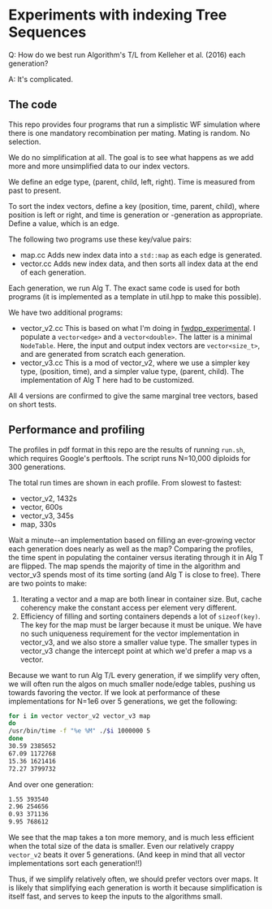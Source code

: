 # Experiments with indexing Tree Sequences

Q: How do we best run Algorithm's T/L from Kelleher et al. (2016) each generation?

A: It's complicated.

## The code

This repo provides four programs that run a simplistic WF simulation where there is one mandatory recombination per
mating.  Mating is random.  No selection.

We do no simplification at all.  The goal is to see what happens as we add more and more unsimplified data to our index
vectors.

We define an edge type, (parent, child, left, right).  Time is measured from past to present.

To sort the index vectors, define a key (position, time, parent, child), where position is left or right, and time is
generation or -generation as appropriate.  Define a value, which is an edge.

The following two programs use these key/value pairs:

* map.cc Adds new index data into a `std::map` as each edge is generated.
* vector.cc Adds new index data, and then sorts all index data at the end of each generation.

Each generation, we run Alg T.  The exact same code is used for both programs (it is implemented as a template in
util.hpp to make this possible).

We have two additional programs:

* vector_v2.cc This is based on what I'm doing in [fwdpp_experimental](http://github.com/molpopgen/fwdpp_experimenal).
  I populate a `vector<edge>` and a `vector<double>`.  The latter is a minimal `NodeTable`.  Here, the input and output
  index vectors are `vector<size_t>`, and are generated from scratch each generation.
* vector_v3.cc This is a mod of vector_v2, where we use a simpler key type, (position, time), and a simpler value type,
  (parent, child).  The implementation of Alg T here had to be customized.

All 4 versions are confirmed to give the same marginal tree vectors, based on short tests.

## Performance and profiling

The profiles in pdf format in this repo are the results of running `run.sh`, which requires Google's perftools.  The
script runs N=10,000 diploids for 300 generations.

The total run times are shown in each profile.  From slowest to fastest:

* vector_v2, 1432s
* vector, 600s
* vector_v3, 345s
* map, 330s

Wait a minute--an implementation based on filling an ever-growing vector each generation does nearly as well as the map?
Comparing the profiles, the time spent in populating the container versus iterating through it in Alg T are flipped.
The map spends the majority of time in the algorithm and vector_v3 spends most of its time sorting (and Alg T is close
to free).  There are two points to make:

1. Iterating a vector and a map are both linear in container size.  But, cache coherency make the constant access per
   element very different.
2. Efficiency of filling and sorting containers depends a lot of `sizeof(key)`.  The key for the map must be larger
   because it must be unique.  We have no such uniqueness requirement for the vector implementation in vector_v3, and we
   also store a smaller value type.  The smaller types in vector_v3 change the intercept point at which we'd prefer a
   map vs a vector.

Because we want to run Alg T/L every generation, if we simplify very often, we will often run the algos on much smaller
node/edge tables, pushing us towards favoring the vector.  If we look at performance of these implementations for N=1e6 over 5 generations,
we get the following:

```sh
for i in vector vector_v2 vector_v3 map
do
/usr/bin/time -f "%e %M" ./$i 1000000 5
done
30.59 2385652
67.09 1172768
15.36 1621416
72.27 3799732
```

And over one generation:

```sh
1.55 393540
2.96 254656
0.93 371136
9.95 768612
```

We see that the map takes a ton more memory, and is much less efficient when the total size of the data is smaller.
Even our relatively crappy `vector_v2` beats it over 5 generations. (And keep in mind that all vector implementations
sort each generation!!)

Thus, if we simplify relatively often, we should prefer vectors over maps.  It is likely that simplifying each
generation is worth it because simplification is itself fast, and serves to keep the inputs to the algorithms small.


